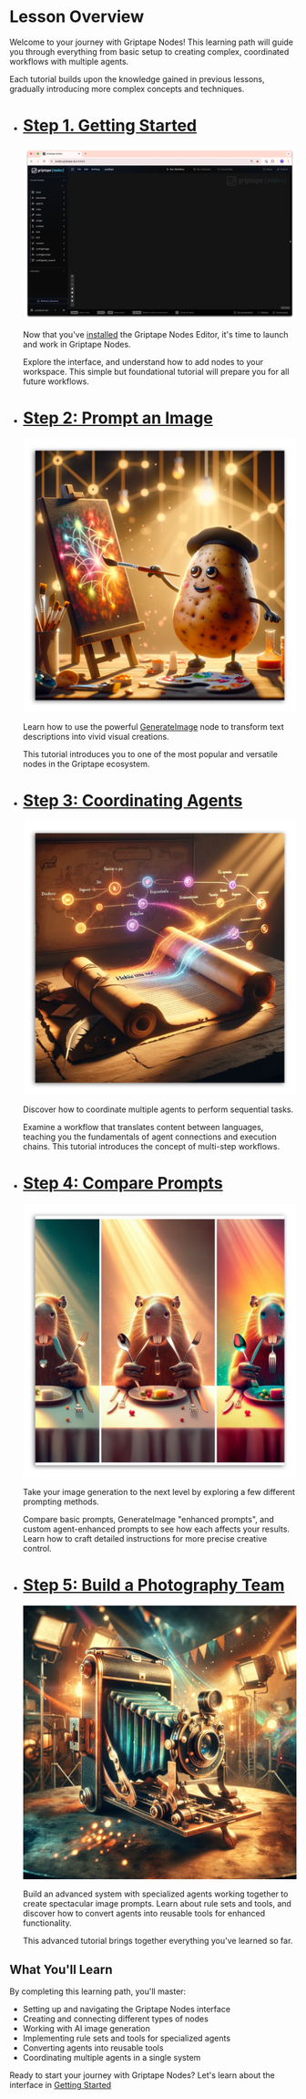 # Lesson Overview

Welcome to your journey with Griptape Nodes! This learning path will guide you through everything from basic setup to creating complex, coordinated workflows with multiple agents.

Each tutorial builds upon the knowledge gained in previous lessons, gradually introducing more complex concepts and techniques.

<div class="grid grid-wide cards" markdown>

- # [Step 1. Getting Started](../ftue/00_tour/FTUE_00_tour.md)

    ![img](00_tour/assets/workspace_interface.png)

    Now that you've [installed](../installation.md) the Griptape Nodes Editor, it's time to launch and work in Griptape Nodes.

    Explore the interface, and understand how to add nodes to your workspace. This simple but foundational tutorial will prepare you for all future workflows.

- # [Step 2: Prompt an Image](../ftue/01_prompt_an_image/FTUE_01_prompt_an_image.md)

    ![img](assets/FTUE_01_prompt_an_image.png)

    Learn how to use the powerful [GenerateImage](../nodes/image/create_image.md) node to transform text descriptions into vivid visual creations.

    This tutorial introduces you to one of the most popular and versatile nodes in the Griptape ecosystem.

- # [Step 3: Coordinating Agents](../ftue/02_translator/FTUE_02_translator.md)

    ![img](assets/FTUE_02_translator.png)

    Discover how to coordinate multiple agents to perform sequential tasks.

    Examine a workflow that translates content between languages, teaching you the fundamentals of agent connections and execution chains. This tutorial introduces the concept of multi-step workflows.

- # [Step 4: Compare Prompts](../ftue/03_compare_prompts/FTUE_03_compare_prompts.md)

    ![img](assets/FTUE_03_compare_prompts.png)

    Take your image generation to the next level by exploring a few different prompting methods.

    Compare basic prompts, GenerateImage "enhanced prompts", and custom agent-enhanced prompts to see how each affects your results. Learn how to craft detailed instructions for more precise creative control.

- # [Step 5: Build a Photography Team](../ftue/04_photography_team/FTUE_04_photography_team.md)

    ![img](assets/FTUE_04_photography_team.png)

    Build an advanced system with specialized agents working together to create spectacular image prompts. Learn about rule sets and tools, and discover how to convert agents into reusable tools for enhanced functionality.

    This advanced tutorial brings together everything you've learned so far.

</div>

## What You'll Learn

By completing this learning path, you'll master:

- Setting up and navigating the Griptape Nodes interface
- Creating and connecting different types of nodes
- Working with AI image generation
- Implementing rule sets and tools for specialized agents
- Converting agents into reusable tools
- Coordinating multiple agents in a single system

Ready to start your journey with Griptape Nodes? Let's learn about the interface in [Getting Started](00_tour/FTUE_00_tour.md)
